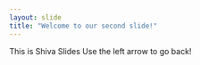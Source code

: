 ```yaml
---
layout: slide
title: "Welcome to our second slide!"
---
```

This is Shiva Slides
Use the left arrow to go back!